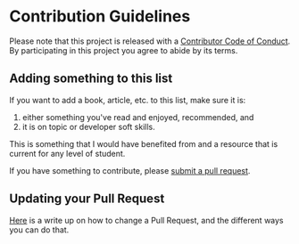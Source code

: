 # Contribution Guidelines

Please note that this project is released with a [Contributor Code of Conduct](code-of-conduct.md). By participating in this project you agree to abide by its terms.

## Adding something to this list

If you want to add a book, article, etc. to this list, make sure it is:

1. either something you've read and enjoyed, recommended, and
2. it is on topic or developer soft skills.

This is something that I would have benefited from and a resource that is current for any level of student.

If you have something to contribute, please [submit a pull request](https://github.com/mccurcio/ds/pulls).

## Updating your Pull Request

[Here](https://github.com/RichardLitt/knowledge/blob/master/github/amending-a-commit-guide.md) is a write up on how to change a Pull Request, and the different ways you can do that.
